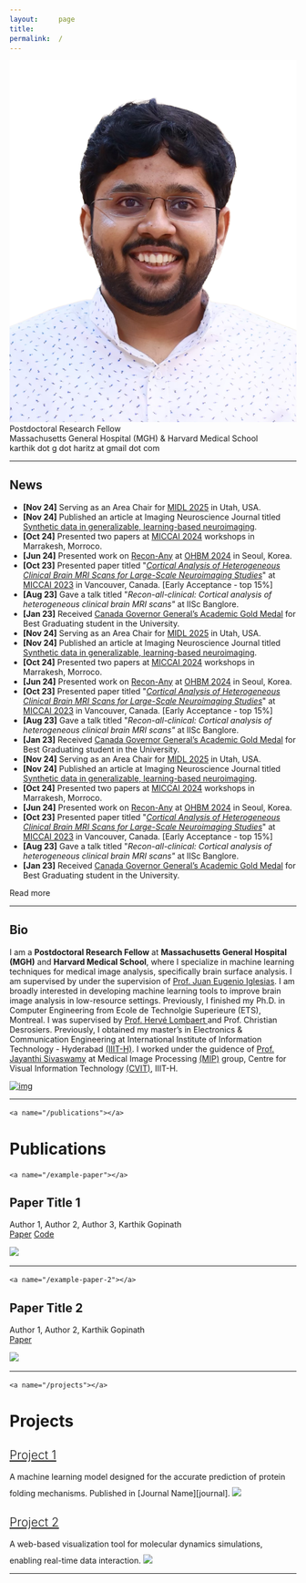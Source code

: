 ```yaml
---
layout:     page
title:  
permalink:  /
---
```

<div class="row">
    <div class="col-sm-6 col-xs-12">
        <img src="/img/karthik.png">
    </div>
    <div class="col-sm-6 col-xs-12" style="margin-bottom: 0;">
        Postdoctoral Research Fellow<br>
        Massachusetts General Hospital (MGH) & Harvard Medical School<br>
        karthik dot g dot haritz at gmail dot com
    </div>
</div>
<hr>

<a name="/news"></a>

## News

- **[Nov 24]** Serving as an Area Chair for [MIDL 2025](https://2025.midl.io/organization) in Utah, USA.
- **[Nov 24]** Published an article at Imaging Neuroscience Journal titled [Synthetic data in generalizable, learning-based neuroimaging](https://direct.mit.edu/imag/article/doi/10.1162/imag_a_00337/124867).
- **[Oct 24]** Presented two papers at [MICCAI 2024](https://conferences.miccai.org/2024/en/) workshops in Marrakesh, Morroco.
- **[Jun 24]** Presented work on [Recon-Any](https://surfer.nmr.mgh.harvard.edu/fswiki/ReconAny) at [OHBM 2024](https://ww6.aievolution.com/hbm2401/Abstracts/viewAbs?abs=3954) in Seoul, Korea.
- **[Oct 23]** Presented paper titled "*[Cortical Analysis of Heterogeneous Clinical Brain MRI Scans for Large-Scale Neuroimaging Studies](https://link.springer.com/chapter/10.1007/978-3-031-43993-3_4)*" at [MICCAI 2023](https://conferences.miccai.org/2023/en/) in Vancouver, Canada. [Early Acceptance - top 15%]
- **[Aug 23]** Gave a talk titled "*Recon-all-clinical: Cortical analysis of heterogeneous clinical brain MRI scans"* at IISc Banglore.
- **[Jan 23]** Received [Canada Governor General’s Academic Gold Medal](https://www.gg.ca/en/honours/recipients/116-112129) for Best Graduating student in the University.
- **[Nov 24]** Serving as an Area Chair for [MIDL 2025](https://2025.midl.io/organization) in Utah, USA.
- **[Nov 24]** Published an article at Imaging Neuroscience Journal titled [Synthetic data in generalizable, learning-based neuroimaging](https://direct.mit.edu/imag/article/doi/10.1162/imag_a_00337/124867).
- **[Oct 24]** Presented two papers at [MICCAI 2024](https://conferences.miccai.org/2024/en/) workshops in Marrakesh, Morroco.
- **[Jun 24]** Presented work on [Recon-Any](https://surfer.nmr.mgh.harvard.edu/fswiki/ReconAny) at [OHBM 2024](https://ww6.aievolution.com/hbm2401/Abstracts/viewAbs?abs=3954) in Seoul, Korea.
- **[Oct 23]** Presented paper titled "*[Cortical Analysis of Heterogeneous Clinical Brain MRI Scans for Large-Scale Neuroimaging Studies](https://link.springer.com/chapter/10.1007/978-3-031-43993-3_4)*" at [MICCAI 2023](https://conferences.miccai.org/2023/en/) in Vancouver, Canada. [Early Acceptance - top 15%]
- **[Aug 23]** Gave a talk titled "*Recon-all-clinical: Cortical analysis of heterogeneous clinical brain MRI scans"* at IISc Banglore.
- **[Jan 23]** Received [Canada Governor General’s Academic Gold Medal](https://www.gg.ca/en/honours/recipients/116-112129) for Best Graduating student in the University.
- **[Nov 24]** Serving as an Area Chair for [MIDL 2025](https://2025.midl.io/organization) in Utah, USA.
- **[Nov 24]** Published an article at Imaging Neuroscience Journal titled [Synthetic data in generalizable, learning-based neuroimaging](https://direct.mit.edu/imag/article/doi/10.1162/imag_a_00337/124867).
- **[Oct 24]** Presented two papers at [MICCAI 2024](https://conferences.miccai.org/2024/en/) workshops in Marrakesh, Morroco.
- **[Jun 24]** Presented work on [Recon-Any](https://surfer.nmr.mgh.harvard.edu/fswiki/ReconAny) at [OHBM 2024](https://ww6.aievolution.com/hbm2401/Abstracts/viewAbs?abs=3954) in Seoul, Korea.
- **[Oct 23]** Presented paper titled "*[Cortical Analysis of Heterogeneous Clinical Brain MRI Scans for Large-Scale Neuroimaging Studies](https://link.springer.com/chapter/10.1007/978-3-031-43993-3_4)*" at [MICCAI 2023](https://conferences.miccai.org/2023/en/) in Vancouver, Canada. [Early Acceptance - top 15%]
- **[Aug 23]** Gave a talk titled "*Recon-all-clinical: Cortical analysis of heterogeneous clinical brain MRI scans"* at IISc Banglore.
- **[Jan 23]** Received [Canada Governor General’s Academic Gold Medal](https://www.gg.ca/en/honours/recipients/116-112129) for Best Graduating student in the University.

<div id="read-more-button">
    <a nohref>Read more</a>
</div>
<hr>

<a name="/bio"></a>
## Bio

I am a **Postdoctoral Research Fellow** at **Massachusetts General Hospital (MGH)** and **Harvard Medical School**, where I specialize in machine learning techniques for medical image analysis, specifically brain surface analysis. I am supervised by under the supervision of [Prof. Juan Eugenio Iglesias](). I am broadly interested in developing machine learning tools to improve brain image analysis in low-resource settings. Previously, I finished my Ph.D. in Computer Engineering from Ecole de Technolgie Superieure (ETS), Montreal. I was supervised by [Prof. Hervé Lombaert ](https://shape.polymtl.ca/lombaert/)and Prof. Christian Desrosiers. Previously, I obtained my master’s in Electronics & Communication Engineering at International Institute of Information Technology - Hyderabad [(IIIT-H)](http://iiit.ac.in). I worked under the guidence of [Prof. Jayanthi Sivaswamy](http://iiit.ac.in/people/faculty/jsivaswamy/) at Medical Image Processing [(MIP)](http://cvit.iiit.ac.in/projects/mip) group, Centre for Visual Information Technology [(CVIT)](http://cvit.iiit.ac.in), IIIT-H.

[![img](/img/logos/institution1.jpg)](//institution1.edu)

<hr>

`<a name="/publications"></a>`

# Publications

`<a name="/example-paper"></a>`

<h2 class="pubt">Paper Title 1</h2>
<p class="pubd">
    <span class="authors">Author 1, Author 2, Author 3, Karthik Gopinath</span><br>
    <span class="links">
        <a target="_blank" href="https://doi.org/example">Paper</a>
        <a target="_blank" href="https://github.com/example-repo">Code</a>
    </span>
</p>
<img src="/img/publications/example1.jpg">
<hr>

`<a name="/example-paper-2"></a>`

<h2 class="pubt">Paper Title 2</h2>
<p class="pubd">
    <span class="authors">Author 1, Author 2, Karthik Gopinath</span><br>
    <span class="links">
        <a target="_blank" href="https://doi.org/example2">Paper</a>
    </span>
</p>
<img src="/img/publications/example2.jpg">
<hr>

`<a name="/projects"></a>`

# Projects

<div class="row">
    <div class="col-sm-6">
        <h2 class="talkt" style="font-weight:300;"><a target="_blank" href="http://example-project-1.com">Project 1</a></h2>
        <p class="talkd">
            A machine learning model designed for the accurate prediction of protein folding mechanisms. Published in [Journal Name][journal].
            <a target="_blank" href="http://example-project-1.com"><img style="margin-top:10px;" src="/img/projects/project1.jpg"></a>
        </p>
    </div>
    <div class="col-sm-6">
        <h2 class="talkt" style="font-weight:300;"><a target="_blank" href="http://example-project-2.com">Project 2</a></h2>
        <p class="talkd">
            A web-based visualization tool for molecular dynamics simulations, enabling real-time data interaction.
            <a target="_blank" href="http://example-project-2.com"><img style="margin-top:10px;" src="/img/projects/project2.jpg"></a>
        </p>
    </div>
</div>

<script src="/js/jquery.min.js"></script>

<script type="text/javascript">
    $('ul:gt(0) li:gt(12)').hide();
    $('#read-more-button > a').click(function() {
        $('ul:gt(0) li:gt(12)').show();
        $('#read-more-button').hide();
    });
</script>

---

[1]: //mlp.cc.gatech.edu
[2]: ///www.cc.gatech.edu/~dbatra/
[3]: //www.cc.gatech.edu/~parikh/
[4]: //www.qbi.uq.edu.au/professor-geoffrey-goodhill
[5]: //researchers.uq.edu.au/researcher/2490
[6]: http://cns.qbi.uq.edu.au/
[7]: //developers.google.com/open-source/gsoc/
[8]: /posts/summer-of-code/
[9]: /posts/gsoc-reunion-2014/
[10]: //blog.sdslabs.co/2012/09/hacku
[11]: //blog.sdslabs.co/2014/02/code-fun-do
[12]: //www.facebook.com/SDSLabs/posts/527540147292475
[13]: /posts/deloitte-cctc-3/
[14]: /posts/google-india-community-summit/
[15]: //blog.sdslabs.co/2013/10/syntax-error-2013
[16]: //sdslabs.co/
[17]: //erdos.sdslabs.co/
[18]: //projecteuler.net/
